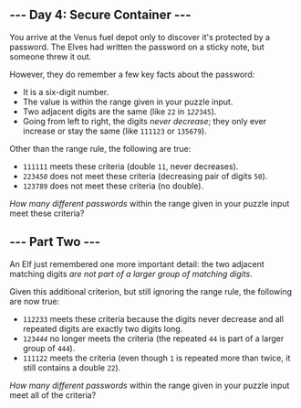 <article><h2>--- Day 4: Secure Container ---</h2><p>You arrive at the Venus fuel depot only to discover it's protected by a password.  The Elves had written the password on a sticky note, but someone <span title="Look on the bright side - isn't it more secure if nobody knows the password?">threw it out</span>.</p>
<p>However, they do remember a few key facts about the password:</p>
<ul>
<li>It is a six-digit number.</li>
<li>The value is within the range given in your puzzle input.</li>
<li>Two adjacent digits are the same (like <code>22</code> in <code>1<em>22</em>345</code>).</li>
<li>Going from left to right, the digits <em>never decrease</em>; they only ever increase or stay the same (like <code>111123</code> or <code>135679</code>).</li>
</ul>
<p>Other than the range rule, the following are true:</p>
<ul>
<li><code>111111</code> meets these criteria (double <code>11</code>, never decreases).</li>
<li><code>2234<em>50</em></code> does not meet these criteria (decreasing pair of digits <code>50</code>).</li>
<li><code>123789</code> does not meet these criteria (no double).</li>
</ul>
<p><em>How many different passwords</em> within the range given in your puzzle input meet these criteria?</p>
</article>
<article><h2>--- Part Two ---</h2><p>An Elf just remembered one more important detail: the two adjacent matching digits <em>are not part of a larger group of matching digits</em>.</p>
<p>Given this additional criterion, but still ignoring the range rule, the following are now true:</p>
<ul>
<li><code>112233</code> meets these criteria because the digits never decrease and all repeated digits are exactly two digits long.</li>
<li><code>123<em>444</em></code> no longer meets the criteria (the repeated <code>44</code> is part of a larger group of <code>444</code>).</li>
<li><code>111122</code> meets the criteria (even though <code>1</code> is repeated more than twice, it still contains a double <code>22</code>).</li>
</ul>
<p><em>How many different passwords</em> within the range given in your puzzle input meet all of the criteria?</p>
</article>